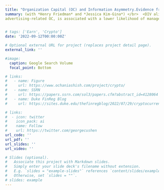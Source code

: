 ```yaml
---
title: "Organization Capital (OC) and Information Asymmetry.Evidence from OC Decomposition"
summary: (with *Henry Friedman* and *Jessica Kim-Gina*) </br>  <DIV align="justify"> We examine the relation between organization capital (OC) and information asymmetry manifested in insider trading profits. Risky payoffs from OC investments can create private information, but OC is also associated with management practices that lower agency problems. Empirically, we find that OC is positively associated with information asymmetry. Splitting the OC measure into advertising- and non-advertising-related components, we find that our results are mainly driven by non-advertising-related OC. Supporting construct validity, we map our input-based measures into output-based measures of intangible assets related to brands and human capital, captured in M&A transactions and ESG scores. Lastly, we find that OC, especially non-
advertising-related OC, is associated with a lower likelihood of management forecasts and lower readability of financial statements. Overall, we highlight OC as source of private information and contribute to the measurement of intangible assets by decomposing OC into brand and human capital related components. </DIV>
     

# tags: ['Earn', 'Crypto']
date: '2022-09-12T00:00:00Z'

# Optional external URL for project (replaces project detail page).
external_link: ''

#image: 
  caption: Google Search Volume
  focal_point: Bottom

# links:
#   - name: Figure
#     url: https://www.ochaniashish.com/project/crypto/
#   - name: SSRN
#     url: https://papers.ssrn.com/sol3/papers.cfm?abstract_id=4128064
#   - name: Duke FinReg Blog
#     url: https://sites.duke.edu/thefinregblog/2022/07/29/cryptocurrency-disruption-and-investor-reaction-to-earnings-announcements/

# links:
#  - icon: twitter
#    icon_pack: ai
#    name: Follow
#    url: https://twitter.com/georgecushen
url_code: ''
url_pdf: ''
url_slides: ''
url_video: ''

# Slides (optional).
#   Associate this project with Markdown slides.
#   Simply enter your slide deck's filename without extension.
#   E.g. `slides = "example-slides"` references `content/slides/example-slides.md`.
#   Otherwise, set `slides = ""`.
# slides: example
---
```

